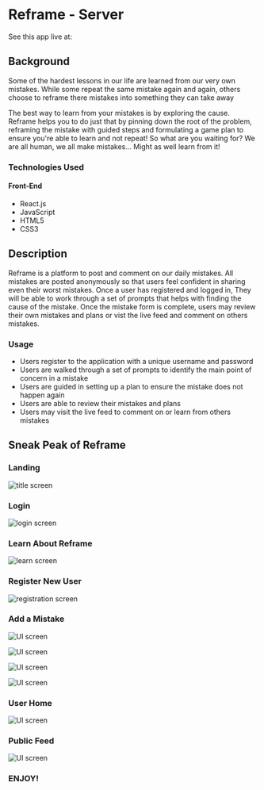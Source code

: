 # Reframe - Server

See this app live at: 

## Background

Some of the hardest lessons in our life are learned from our very own mistakes. While some repeat the same mistake again and again, others choose to reframe there mistakes into something they can take away 

The best way to learn from your mistakes is by exploring the cause. Reframe helps you to do just that by pinning down the root of the problem, reframing the mistake with guided steps and formulating a game plan to ensure you're able to learn and not repeat! So what are you waiting for? We are all human, we all make mistakes... Might as well learn from it!

### Technologies Used

#### Front-End
- React.js
- JavaScript
- HTML5
- CSS3

## Description 

Reframe is a platform to post and comment on our daily mistakes. All mistakes are posted anonymously so that users feel confident in sharing even their worst mistakes. Once a user has registered and logged in, They will be able to work through a set of prompts that helps with finding the cause of the mistake. Once the mistake form is complete, users may review their own mistakes and plans or vist the live feed and comment on others mistakes. 

### Usage

- Users register to the application with a unique username and password
- Users are walked through a set of prompts to identify the main point of concern in a mistake
- Users are guided in setting up a plan to ensure the mistake does not happen again
- Users are able to review their mistakes and plans 
- Users may visit the live feed to comment on or learn from others mistakes

## Sneak Peak of Reframe

### Landing

![title screen](https://lh3.googleusercontent.com/NGHBRFORyG6H8G7CvtdDoceFs1dKp9EzqPfzfYT4QHJ0CoH-1IbYfhOhum4heSI7UBglOB55yrWjxQnKl7z1mrd6CwoHXhDpld4mvmpuzTbLYlRi4tFxibZ_IFh2RLpGikPv59YakHv0sqimOaUpm4UMqap6qdrzMqZJwwuMI9yBnYRKoeR6--O3VJu7WiVzSKpuaDRINL2YxvkleHwYxsFeo4jlIoPZRTOmE2qjAJ147iresbW3UOkTEwKaTk2oFEK2yl60ZZntC_gkG2umrvAz4W7-eu33MscKKVsAjq8iGTB_1_S8SM6PAeaUpMfBSYvftYTlelzmqKCg5V9GzsftxE6BH_3cKXjsFhu_bj27TO-q7Xl96E3IaJ-f9hXapszqSkMZsvcx4EQFcUj9Ve0ARnxoAKE8_h86IJ8cKNyckpuKMd11Ugm26mQqjEHGHMUJBN9hgWyrbkpu_n3kOszV2sg52toRmFs0IKgSY1dB6a3syncNtQC6FFahcJ4Rfl7uSK_6Pl1hp66ovfYZfge078hTD1mxbPIUe6t9eTCFT47X8o5cb1KUPwT_46oZ8SSPysMKHmptXoKEI8Uubv2flu54QHVVYXVRRxCN8zutJJz4fXOM6Ucdrw1V9X72kxeLvRe08aXtUPtv4ZPiVKbnJaEtrkJNyS3T-GgRRVfm_z2OLyari3N3sCkx7GJFAd6F301FfOGVIzuA6Vv_-JM6QaFK4JlkSVU2_oS7GuksCXYz=w435-h884-no)

### Login

![login screen](https://lh3.googleusercontent.com/LQyN5_hxLrUtxSJlIr2echcAgO6esS1WnemKGdSTsTNteuq1JD5iGBnC2rifj-Her9VvWyEQj0j7y4oNcRD4Pr390iO5l55iKJcw4n0A090FParuRZdAy-vR6EtGwZcMqxqsmfCRKX6xeFT66jpQTrusITaEQAaaZd1zLfP2_d40biAESZtWZgJx8pSp2-6lSKg8PbsVDwNiUQJCXyukR7lwWnp29UGG5LKf2MowIMvWtT7_GEBe64GVHjAOTlk3gu_0ZV_etApGbM1Hr27iU39B_P1JOmAkz9F0bk8Kl2W3V4AuN6DoLAp8PE6ukbD7at3NL3O2gmmWHxGHCP70Zr-B8_rJwsUjht7So-frRAswhlMKx4HSzBlzXsvZBGyrfbAzzorXvIH7BMECvJ6X0F2r-pLLaVveT9JhsqkXxVmdr_7IkCFZp1D0YXl1bSsL1tQ8ii5Y76m70gWWSXBvL5Au0EnJ6YOqXJWD4aXS28aG9F93b1JKYAsnkY0oksqPVk4HEnmwfUN1rJhyMmUdnGiOzIfyReBYU1F-8MA2UNyMGB3tSyc3ufmf37uD3oi0KDVLI0-a5Z4a8v1ob8kjPpaisIuLnwFFqPAuscVIV6vgAVcgSXBJVJzbHee5NGO9tB8_jma7_StIxQ1ewwKnaUohp56Drbc9QWC4SPULvDCvxzl-lfzJRuQHQIfVN8P6_PHVYMivrWg6_LvYyBiULpvhh8mxdQ0PeM81PWvK3ChGS6c7=w435-h880-no)

### Learn About Reframe

![learn screen](https://lh3.googleusercontent.com/ZDO0wpeXYw5tqGhIOj_gMgMKAWUtlaRWwG8uWMhXdxal8150lwMD-aFlXJLwLvBbZNofxXc-Q_a8P00NmazTbexoCv6r-5I3XJUaH9umb4SxhKFdYau1gyHEHDry_p4GzeaKLo1bF8KGYzQoNjlKLi1hBX800bdxub9Ieh_dWRAgb0cC_qavdeCfrZbyL99NlC6vcSKojuW3lpFn-iuBpZzR3e21OAMYSkZVZF2f4IpOr2yUmNCPDaPYOTem-oQ-_hXBCpTgBVylTUCmJ1Y3ke7GdVPQhbWaCs2QDtUkCDbz34PWyoVIq0efOphhQllyZNRgLI3-uylmywZQljK__T1zN9bMtZDnwPS4Au0aqjH_yF220IVxoYl-lYdiovVe0wWHcDZxBu2RR4GhDpvETh6_h21VWrDDquN8hUQboqOoGqfpH3d0y2VQT0ce_cU4h4aphS7enbweTyfdIAg0ApVUF_9dHPMeVrg9a8flPCoUoOGlLDB8YFQrtvjE2EEfQFNogUglVuyvQLaRzNMbELKdpJQv52C1ehxb3LuSp9eqmi4nb0_IG6lEAV4D5cV2LD2rcyHau-zRpUY6IaryfHGb-ncvedi4wDdx6HWkQNrZe2BmyLBnUim1lZmNkCFiK6Bwo_jCXNshCmoP0Hn4UTxjroKevsENKNCUL78UzMkldcgcJEg0GkdgnO0xTotU5MDqLKzLQILH8mfWPgErKD7Ovo99RVS07AXlPnqOJKy7FTfA=w286-h911-no)

### Register New User

![registration screen](https://lh3.googleusercontent.com/BEVx3VMh60R9j8aZFfI8Rfgg_Qkh2ASIZu_8CIUOJKQ9yDY-iyOfrOsZLSSZc5mfw3Lrk7E2zhi70gPuB9RRagfcFqkRJ9Fb243tuIpa15gEeZRmLIfMOcd_Jq5YXaHaOpcxeHVl56jnKwx6YwcOnTAQ52EYRM9q28w2aWphS3ZeiIhNwPsqcYoP5dN_LYQGwmNPnkFR4DQZJ9TQc6HcWJslumOekZerrkkUzUGL8urViePlY-mKShL9F3M9i7liuBJBPug6vugdVAQf-ICWo6JA6JG0iISm1ens2p7jgXnNUzDt6sYIhAk_zvWgcwSu-k0LTAweBNEXRu7XlHwxpgQM-eHZgNUx-N_K8OAxjWO3BIDtrydKX1VqSXRtl3AgHKI8kvOTzHlgUPA695luMBJq9mQvjY7vAlOcIesEw7JFKqqWzvIAFEdYUuefACBdoU5Y5XepocbsUrcQup_pwb36mIo9oInwKKS1akHcpXcqY2SGMJYdDa--nRuvKrUm0iKwgnGdsjuL8vNKpwvNdlPFUhGDtTmK-watDZFclQo4NMjuFFp6C-6mhzjkEZ8iwqiSAnm0ZIbIszIm8Vvb9Nj10jL8BfDKQ1dgVPzmJRm-X0eL8bWYo7qihL4T2vhRQk3YCT8JQE9XHlkQfcIJPcYE4i-N7GDo8nSqXwq_-123uQ7iQ7gpHSeTOpAu622Va0SzMcNAtjVQMP_t90pdYjsvdP-HfAIdNlAurwfc5pzMpeE6=w435-h883-no)

### Add a Mistake

![UI screen](https://lh3.googleusercontent.com/Ilj0f_xWEbsnk7t0d392eizRe5Z2nrNMyawSucOVz2c8U-zcY9CfqbaAZa_czyU8AQ9H7E1kbZYY9wn-A2VJO4MnO_C-uyBtLsHckhTJd_W_90ER7Zvvv0WuhJg5r-uHISE8SdmRGCNXyp2K-SFAAhXgGMK6dxgwn_-s2LxPsZmPxYqyv89fvhKJ24V1xzimkbsinaP-Ch8Boi5JWkHe1DG5DmkxmOMNXkDe3mB1l3w1Z-ubksLHbi7MFfZxTyzhtPRKvhQN7Kla_3rpvbrpSS0eiNGzu2FicEoO9CKx5PCRyDUMNo2pfp1GH6tBJE_4rQLz7luLYvYUVixy1RlnpGxT4G1Lf6Wci1YHI9wMpCAvuPW8995JGp64fw58SxtQPlqffgtuhbGyIerGlhABrv33k_aoCW2VINcoe7t-8s48z2PikyrLCNuaimMn-B-VDDqUWCyiI9S6Xytp08tMh7MAavzCcwSSxpzO4U4gvSM1CSxIzQs36kCHrPMovW0yBxk2X-BmfFvk-wawONRjmC90Cl0LUXSOirH_lqbrkmkeEpX_mUkQI0WnFY41PxvmGlnXhX46LfOPtoR_n2viZqTL6RKOAHwaMoETzNSfm8B-rzPPH7m--5kaSEZ0BdADQWnuyKHrZxf8rIrn_EbMDGyB9w7AZ4e8_qOmIETU9Cac06ILgG6Dl2Ps22j2xsU_eSMaJOQ6CyhdkDLVbIZ4uN_YKCC4tl59NyfnXixQCfyKriqb=w436-h881-no)

![UI screen](https://lh3.googleusercontent.com/q7Y06SF3XYVhIhuFY-9EeWTqp5qSogDWzi20ZZpYHBAYrTUdy-zikBoR2hiRtqV2XZ4KwF2cQh9UA-uPqd3AYHxZgdNdEv3Y_skm_GZHnyxL9Lc4fCucHzwsvYwov4JcyO5MRDSXmsMIyv0eXWVoWYSZivO4oNZ1XiFakH63T1QQoqrvxqM5QSMxRrKwG_uBw5j2AJxECU09Tj7SEC6n1dxcrkOl14UemtvbLfrlm8xVHvbK15Wg6XKW9R51jH6y5cYUa8LoNGAUCbKR2ShtPPSCy-2Jxg5Nzn30XR1zVfrYIc-bV5BTMIwYPrpK-rU9OviCMcA17WR85xvxcs-sFGJeLyfRQdLEP_FRdspiXFHvVkX5IYBRt1d-sa09ePpG-nxrcbq0NZsKE7rYkfPuO7ptCtvzA1jEtHlrC8DUz4omK6JadyCSmb0Tt91W8FIxVYpbnIqO3_T6UIFVH2iAq0URdmsaHOafiq159i7duA7NjgItNpoIKgtRbyQSEcyda5cgfyu2OTIlbJtBbdqe4GU3mottUzenoN-XoZXTJmCUBBkn4PAVUA054mIkKIHZrgOziBmcZgvOalFZPDmOU3XMo40DtmaJIVu0bAnKpvRJmy2cSiqEsMkyRsJOn6n3yX6QFeVy3XsTzmmfDfrG3il2ACadeQHMap_HY--VmGRg0Umd2UZBhBwPopmPJTofmLfvZWFqWeTfjGSeNV8yAeNHvIUhQZqCGx9xpBnTaijiDSH0=w435-h885-no)

![UI screen](https://lh3.googleusercontent.com/QuiWR-04FlwQwhPs23yim9mEOOgyTke9EE4U8OsCdLJXYj8rReEUmrgJKxTjFIng5LCceMEDhVog-mUUd3eOKbmavoLgQ7Zp-kDxDrjJeHIJQ3q5JEtv0y3QVsvHgqk8_GJ93RO7DUY6tjdMlnmB90mERxPEJ2fljyTRHSckK8opJfzDtkQSeghVxBXo6WUaHidAhx66M9vJT6f2on6E3POuOt5bhHMPNgECgZnSklhpAJH0EDIM-hAiFos6OLN-g1XDb7P0B7UaOtszEAfC4sC9OmZ4AotpRzFnvRmAhwOD-mP3447sjiv_AfSrObEqCv7VeJP20cfuWYzP2d27Ag66p9FLlYgo7sImSz9mkoAtbgFqOaHy5noIOoi5qhas3JysjcYsoBMBlsEpoOPX__-KFkGsEkVvPi5KVYggKh1d8vAIpyDj-8QBPce6SbDDGzUdeWfgLCnv613Zp-FkaCDsU75pjdK_KVN5kt4xQmu733buaw0jCSOcAgDJvqB5zTRwr0tna626S6XAwpHaohc8o1HGI9uaKK8uq8U87D2-14t5kJk8u6G_9a2Byti4dQgwnbCEbFYB47Hi7szap-mjw6G4sErrgCOvER46dfpIN7ABVwgiU0KUeEHg1Vj7sYdxd6HxWlcoCW6oR4_hresXkEXZ9yLzUGB5M7DZ3qZiho7xs4vjANf-XLdqhVv7cczcfInbZ0dUGJSsOgxDM4_cIpRfooU1YMFq_e9rZfn6Av-m=w435-h883-no)

![UI screen](https://lh3.googleusercontent.com/AjLwjSmW5QmEUxVPOBoQg0wGO32IBJ2V5H8QAOWDg5lBwm1iZMCaG2HfrujHXRVbYIytx1DjUbGpgdgTpKQOJYQJT7lvZ3strq-TP473Y-HU7EIos7Gph3dzn0CqeUSAzBj2Nla1Dr2BxvC-9IUBcFdDb-F37Q5Fs2bJzYinoTN1gRN8IFS0MGRiIRGhw2mfcMMovq4uyXO7NXdAITbVDTVw-fGNaTYgHGbsrLOSeORAhceps34zYd0B2umqkaBbmbNyLQQLj8QSBi_coP_sEtOh_UBegP2sdtLeX1QzUG-Uu1VlvuppaQe0sPwAEIWOBrgde43u3KJ-EzNi15cKncWQVRoh8ftU24zUXtE3fozcn-ip5ZxuD1NWWnafmk9HgiL1zcpf_4L0225XvlNfbbCLKBTGVIIr6fFlVu_MkM-Y1Ve2Ji0cRHYWoI_iQvEoho0GWiP6S3lDRiNOAtHlywrFqppOfp_zgMesjq5-4nKdj8_P7w5IhnO2jVsR88K8UCRt3hY9j6SC3SHcOuEJbPJW1f88NVeo5Rc_gR8GzSVNWZJwFX_sve26m01sr8BtBA6UcwCqpUiXELH7PK623Or3xiLw_Iyb2Q0TsIsqP1ydx4Z_072L8Aotbp0Xv9HODFgcKpwtY4NrsO7vN3OB7rp-kjv8DRIKmGGSCD-2GSZaZCE292hYS17QafINXvmw6FNrXa-Zo2pXOtmBmsmO6t0VXra9LSliITRwVnTFoQj9XQm3=w435-h881-no)

### User Home

![UI screen](https://lh3.googleusercontent.com/gGmKt6Kfv6ft5hXlo76QiXbS_TZlkLN6O4_p-5MUkwrnnXsPsCwebpOsabeeiHzMFMrzLg2Hpme1GAYLFD7Ysu4fTm-hJBCA4n--lWdBFKsNS5vLm41W4jCsPWAbL65RWFtafb3rxFPGU5cUuojchSW6TjgbYD0tEByVGKtFKa12d9kQWvGBcH4VCkpHXzt24Inu8tcFLaqMggwOQ-RXePPQ-t7FppSrxZjcYpKrPvduPPBuiAC8b4K_2BRiH6itaszRWpgqcrUoLwdpHOhIgOvsRR0vHpSFWGa_atRvc1hNqD-0AVdy7duTT-p8N5DPsD5IHZZ74eZykSkh7m3CT5Mg3LCrhrMR6FZWlMgUltKhjd8GkXqaM9SjlFDSGwPxllKtG00Qwza0CSwwhGu4O6TpL_qRnn4rvQiRmq50Un3rSXFkEAGPWIhYZ-zZru6WIUDkWWEkh0hFM_WWETjiJARZVuIqnYW0_IfO_icgkIX5Gt_7IjsLWNfdola8ZmzS9QqP4ybm0volxP1abYMmU6gWFiS27AePh68WlqYSDC7_1XfRDPb04j89o78JuM-piJTylK7YXNsFp6LFfLQZs2NKMcXRkShoBndSqsYlAptVTRmQm1JqfjTO0mo4aHTdtY5_HkmEIZwH4ZzCZxCDTYW5Z8o8-86ttMz_SWDSnxaXtXVOsLUceAKE_6coemg8aWwhkSAJaYw63tW4XFzkx0V5NVmfMkKTRfUQwlzaseFeChOQ=w286-h794-no)

### Public Feed

![UI screen](https://lh3.googleusercontent.com/KUPLfvqv3ibbGViQtZGZkpCRD1x7x6KuaIgCm6sbYw-B6H5O8MmxEB94bwTxoj5DcyjxnJCNFSSpFy0IfUKMxfakkl9nsfnk3xI6H-aPRrrbHEE3ShTAXkp8CeD5sHLSUIbtRGz3P5uUC8-ym8e4SyCMyG-vfuH-6c7lZyGvFtlxGWBIfmo7fBUklgAuLdKkF4kBo9yaqTO6_gKRjBJ1RnzeWDm9R2gW9kVkdC4Aqg6zXW8eugqPCbEf5WIADjG-IK7MCkIpymd-KC88H-KXtyPEC_IkErWS9WQiEEY_MLyaQktTF9VmoO-GHlKSwjcF_V7hANRd-Ear87pOq025dnYdoRSh7DuC_sLBwLl9TYL3fVDRJDTaX_ZNYZ1Z5eoJMJDNeTYb4D32ZGrPF3XYTKOEdHCwyHDBq9ovDPkoONMebZBPnN9TUacCxHKnP0mNu47ZYELyi2CmEsjzbVQTkI9u40hsVADKVD4kYFvnB0Xnb2a3nvtEuHTojqaw-TG8tAjVWW8D5AEg2_dJI3f17WikMn0OiLOVzw1obHWkmpmpWzWhygBuVEdKU8-VjDU-9wbrIj1FnJ93lL3tj_mGtVV4SmkQOYyE22UGU-sFBck78jjmf6fzAuvbHzMyArdEnyt1ti11SsGSi6ZU6RYXqY7GnBpHu_14YPucHs-7cBXW1VLhNSHy8wHn5xgZuPV6W53euu0BfFnWbNVK9HK-p63rLYlMp65R7iLLT-gcrgCqrroE=w284-h841-no)

### ENJOY!
